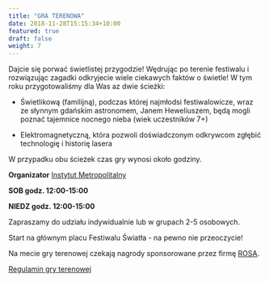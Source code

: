 ```yaml
---
title: "GRA TERENOWA"
date: 2018-11-28T15:15:34+10:00
featured: true
draft: false
weight: 7
---
```

Dajcie się porwać świetlistej przygodzie! Wędrując po terenie festiwalu i rozwiązując zagadki odkryjecie wiele ciekawych faktów o świetle! W tym roku przygotowaliśmy dla Was az dwie ścieżki:

- Świetlikową (familijną), podczas której najmłodsi festiwalowicze, wraz ze słynnym gdańskim astronomem, Janem Heweliuszem, będą mogli poznać tajemnice nocnego nieba (wiek uczestników 7+)

- Elektromagnetyczną, która pozwoli doświadczonym odkrywcom zgłębić technologię i historię lasera


W przypadku obu ścieżek czas gry wynosi około godziny. 



**Organizator**
[Instytut Metropolitalny](https://www.im.edu.pl/)

**SOB godz. 12:00-15:00**

**NIEDZ godz. 12:00-15:00**

Zapraszamy do udziału indywidualnie lub w grupach 2-5 osobowych.

Start na głównym placu Festiwalu Światła - na pewno nie przeoczycie!

Na mecie gry terenowej czekają nagrody sponsorowane przez firmę [ROSA](https://sklep.rosa3d.pl/product-category/pet-g-standard/).

[Regulamin gry terenowej](/Regulamin-GRA-TERENOWA-2023.pdf)